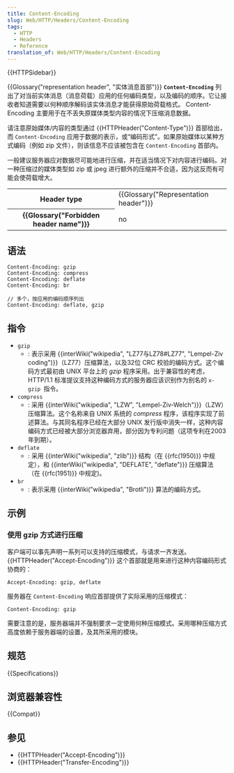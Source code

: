 ```yaml
---
title: Content-Encoding
slug: Web/HTTP/Headers/Content-Encoding
tags:
  - HTTP
  - Headers
  - Reference
translation_of: Web/HTTP/Headers/Content-Encoding
---
```

{{HTTPSidebar}}

{{Glossary("representation header", "实体消息首部")}} **`Content-Encoding`** 列出了对当前实体消息（消息荷载）应用的任何编码类型，以及编码的顺序。它让接收者知道需要以何种顺序解码该实体消息才能获得原始荷载格式。 Content-Encoding 主要用于在不丢失原媒体类型内容的情况下压缩消息数据。

请注意原始媒体/内容的类型通过 {{HTTPHeader("Content-Type")}} 首部给出，而 `Content-Encoding` 应用于数据的表示，或“编码形式”。如果原始媒体以某种方式编码（例如 zip 文件），则该信息不应该被包含在 `Content-Encoding` 首部内。

一般建议服务器应对数据尽可能地进行压缩，并在适当情况下对内容进行编码。对一种压缩过的媒体类型如 zip 或 jpeg 进行额外的压缩并不合适，因为这反而有可能会使荷载增大。

<table class="properties">
 <tbody>
  <tr>
   <th scope="row">Header type</th>
   <td>{{Glossary("Representation header")}}</td>
  </tr>
  <tr>
   <th scope="row">{{Glossary("Forbidden header name")}}</th>
   <td>no</td>
  </tr>
 </tbody>
</table>

## 语法

```
Content-Encoding: gzip
Content-Encoding: compress
Content-Encoding: deflate
Content-Encoding: br

// 多个，按应用的编码顺序列出
Content-Encoding: deflate, gzip
```

## 指令

- `gzip`
  - : 表示采用 {{interWiki("wikipedia", "LZ77与LZ78#LZ77", "Lempel-Ziv coding")}}（LZ77）压缩算法，以及32位 CRC 校验的编码方式。这个编码方式最初由 UNIX 平台上的 _gzip_ 程序采用。出于兼容性的考虑，HTTP/1.1 标准提议支持这种编码方式的服务器应该识别作为别名的 `x-gzip `指令。
- `compress`
  - : 采用 {{interWiki("wikipedia", "LZW", "Lempel-Ziv-Welch")}}（LZW）压缩算法。这个名称来自 UNIX 系统的 _compress_ 程序，该程序实现了前述算法。与其同名程序已经在大部分 UNIX 发行版中消失一样，这种内容编码方式已经被大部分浏览器弃用，部分因为专利问题（这项专利在2003年到期）。
- `deflate`
  - : 采用 {{interWiki("wikipedia", "zlib")}} 结构（在 {{rfc(1950)}} 中规定），和 {{interWiki("wikipedia", "DEFLATE", "deflate")}} 压缩算法（在 {{rfc(1951)}} 中规定)。
- `br`
  - : 表示采用 {{interWiki("wikipedia", "Brotli")}} 算法的编码方式。

## 示例

### 使用 gzip 方式进行压缩

客户端可以事先声明一系列可以支持的压缩模式，与请求一齐发送。{{HTTPHeader("Accept-Encoding")}} 这个首部就是用来进行这种内容编码形式协商的：

```
Accept-Encoding: gzip, deflate
```

服务器在 `Content-Encoding` 响应首部提供了实际采用的压缩模式：

```
Content-Encoding: gzip
```

需要注意的是，服务器端并不强制要求一定使用何种压缩模式。采用哪种压缩方式高度依赖于服务器端的设置，及其所采用的模块。

## 规范

{{Specifications}}

## 浏览器兼容性

{{Compat}}

## 参见

- {{HTTPHeader("Accept-Encoding")}}
- {{HTTPHeader("Transfer-Encoding")}}
